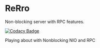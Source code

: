 # ReRro

Non-blocking server with RPC features.

[![Codacy Badge](https://api.codacy.com/project/badge/Grade/63b7304082e643a28bbff2ee3e5e3c6a)](https://app.codacy.com/app/markjohndoyle/nio-playground?utm_source=github.com&utm_medium=referral&utm_content=markjohndoyle/nio-playground&utm_campaign=Badge_Grade_Dashboard)

Playing about with Nonblocking NIO and RPC
